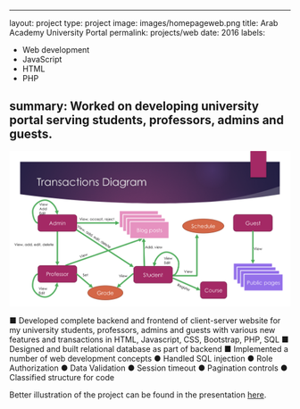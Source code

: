 
---
layout: project
type: project
image: images/homepageweb.png
title: Arab Academy University Portal
permalink: projects/web
date: 2016
labels:
  - Web development
  - JavaScript
  - HTML
  - PHP
  
summary: Worked on developing university portal serving students, professors, admins and guests.
---

<img class="ui large centre floated rounded image" src="../images/blockdiagramweb.png">

■ Developed complete backend and frontend of client-server website for my university students, professors, admins and guests      with various new features and transactions in HTML, Javascript, CSS, Bootstrap, PHP, SQL
■ Designed and built relational database as part of backend
■ Implemented a number of web development concepts
  ● Handled SQL injection
  ● Role Authorization
  ● Data Validation
  ● Session timeout
  ● Pagination controls
  ● Classified structure for code

Better illustration of the project can be found in the presentation [here](https://drive.google.com/open?id=0B-VhYYVAauuFVm5Tdll4YlNTd1k).

